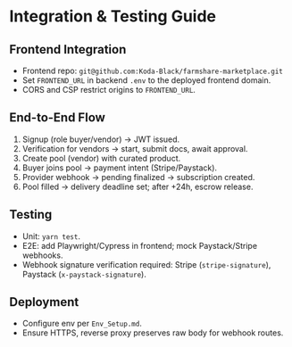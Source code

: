 # Integration & Testing Guide

## Frontend Integration
- Frontend repo: `git@github.com:Koda-Black/farmshare-marketplace.git`
- Set `FRONTEND_URL` in backend `.env` to the deployed frontend domain.
- CORS and CSP restrict origins to `FRONTEND_URL`.

## End-to-End Flow
1. Signup (role buyer/vendor) → JWT issued.
2. Verification for vendors → start, submit docs, await approval.
3. Create pool (vendor) with curated product.
4. Buyer joins pool → payment intent (Stripe/Paystack).
5. Provider webhook → pending finalized → subscription created.
6. Pool filled → delivery deadline set; after +24h, escrow release.

## Testing
- Unit: `yarn test`.
- E2E: add Playwright/Cypress in frontend; mock Paystack/Stripe webhooks.
- Webhook signature verification required: Stripe (`stripe-signature`), Paystack (`x-paystack-signature`).

## Deployment
- Configure env per `Env_Setup.md`.
- Ensure HTTPS, reverse proxy preserves raw body for webhook routes.
